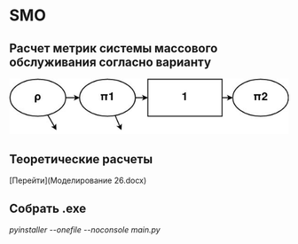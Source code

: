 # SMO
## Расчет метрик системы массового обслуживания согласно варианту
![task pic](task.jpg)
## Теоретические расчеты
[Перейти](Моделирование 26.docx)
## Собрать .exe
*pyinstaller --onefile --noconsole main.py*


